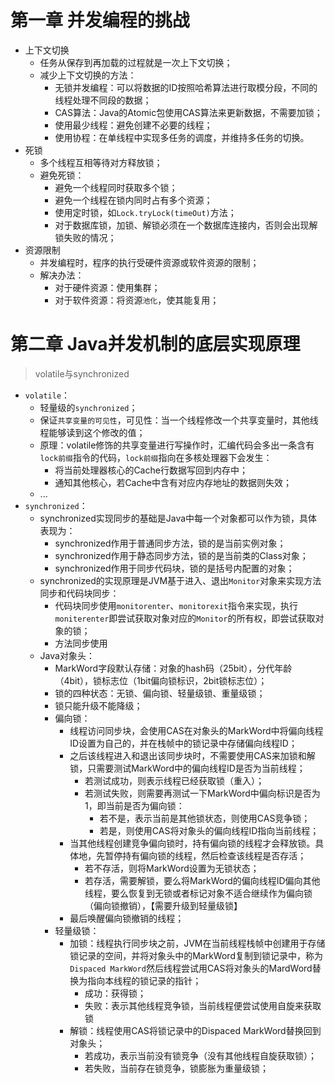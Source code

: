 
# 第一章 并发编程的挑战
* 上下文切换
	* 任务从保存到再加载的过程就是一次上下文切换；
	* 减少上下文切换的方法：
		* 无锁并发编程：可以将数据的ID按照哈希算法进行取模分段，不同的线程处理不同段的数据；
		* CAS算法：Java的Atomic包使用CAS算法来更新数据，不需要加锁；
		* 使用最少线程：避免创建不必要的线程；
		* 使用协程：在单线程中实现多任务的调度，并维持多任务的切换。
* 死锁
	* 多个线程互相等待对方释放锁；
	* 避免死锁：
		* 避免一个线程同时获取多个锁；
		* 避免一个线程在锁内同时占有多个资源；
		* 使用定时锁，如`Lock.tryLock(timeOut)`方法；
		* 对于数据库锁，加锁、解锁必须在一个数据库连接内，否则会出现解锁失败的情况；
* 资源限制
	* 并发编程时，程序的执行受硬件资源或软件资源的限制；
	* 解决办法：
		* 对于硬件资源：使用集群；
		* 对于软件资源：将资源`池化`，使其能复用；
# 第二章 Java并发机制的底层实现原理
> volatile与synchronized

* `volatile`：
	* 轻量级的`synchronized`；
	* 保证`共享变量的可见性`，可见性：当一个线程修改一个共享变量时，其他线程能够读到这个修改的值；
	* 原理：volatile修饰的共享变量进行写操作时，汇编代码会多出一条含有`lock前缀`指令的代码，`lock前缀`指向在多核处理器下会发生：
		* 将当前处理器核心的Cache行数据写回到内存中；
		* 通知其他核心，若Cache中含有对应内存地址的数据则失效；
	* ...
* `synchronized`：
	* synchronized实现同步的基础是Java中每一个对象都可以作为锁，具体表现为：
		* synchronized作用于普通同步方法，锁的是当前实例对象；
		* synchronized作用于静态同步方法，锁的是当前类的Class对象；
		* synchronized作用于同步代码块，锁的是括号内配置的对象；
	* synchronized的实现原理是JVM基于进入、退出`Monitor`对象来实现方法同步和代码块同步：
		* 代码块同步使用`monitorenter`、`monitorexit`指令来实现，执行`moniterenter`即尝试获取对象对应的`Monitor`的所有权，即尝试获取对象的锁；
		* 方法同步使用
	* Java对象头：
		* MarkWord字段默认存储：对象的hash码（25bit），分代年龄（4bit），锁标志位（1bit偏向锁标识，2bit锁标志位）；
		* 锁的四种状态：无锁、偏向锁、轻量级锁、重量级锁；
		* 锁只能升级不能降级；
		* 偏向锁：
			* 线程访问同步块，会使用CAS在对象头的MarkWord中将偏向线程ID设置为自己的，并在栈帧中的锁记录中存储偏向线程ID；
			* 之后该线程进入和退出该同步块时，不需要使用CAS来加锁和解锁，只需要测试MarkWord中的偏向线程ID是否为当前线程；
				* 若测试成功，则表示线程已经获取锁（重入）；
				* 若测试失败，则需要再测试一下MarkWord中偏向标识是否为1，即当前是否为偏向锁：
					* 若不是，表示当前是其他锁状态，则使用CAS竞争锁；
					* 若是，则使用CAS将对象头的偏向线程ID指向当前线程；
			* 当其他线程创建竞争偏向锁时，持有偏向锁的线程才会释放锁。具体地，先暂停持有偏向锁的线程，然后检查该线程是否存活；
				* 若不存活，则将MarkWord设置为无锁状态；
				* 若存活，需要解锁，要么将MarkWord的偏向线程ID偏向其他线程，要么恢复到无锁或者标记对象不适合继续作为偏向锁（偏向锁撤销），【需要升级到轻量级锁】
			* 最后唤醒偏向锁撤销的线程；
		* 轻量级锁：
			* 加锁：线程执行同步块之前，JVM在当前线程栈帧中创建用于存储锁记录的空间，并将对象头中的MarkWord复制到锁记录中，称为`Dispaced MarkWord`然后线程尝试用CAS将对象头的MardWord替换为指向本线程的锁记录的指针；
				* 成功：获得锁；
				* 失败：表示其他线程竞争锁，当前线程便尝试使用自旋来获取锁
			* 解锁：线程使用CAS将锁记录中的Dispaced MarkWord替换回到对象头；
				* 若成功，表示当前没有锁竞争（没有其他线程自旋获取锁）；
				* 若失败，当前存在锁竞争，锁膨胀为重量级锁；